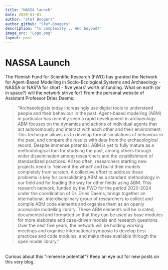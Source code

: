 ```yaml
---
title: "NASSA launch"
date: 2020-01-01
author: "Stef Boogers"
author_github: "Stef-Boogers"
description: "To complexity... And beyond!"
image_src: "Logo.png"
layout: post
---
```

# NASSA Launch
The Flemish Fund for Scientific Research (FWO) has granted the Network for Agent-Based Modelling in Socio-Ecological Systems and Archaeology - NASSA or NAS²A for short - 
five years' worth of funding. What on earth (or in space?) will the network strive for? From the personal website of Assistant Professor Dries Daems:<br>

>"Archaeologists today increasingly use digital tools to understand people and their behaviour in the past. 
>Agent-based modelling (ABM) in particular has recently seen a rapid development in archaeology. 
>ABM focuses on the dynamics and actions of individual agents that act autonomously and interact with each other and their environment. 
>This technique allows us to develop formal simulations of behaviour in the past, and compare the results with data from the archaeological record. 
>Despite immense potential, ABM is yet to fully mature as a methodological tool for studying the past, 
>among others through wider dissemination among researchers and the establishment of standardized practices.
>All too often, researchers starting new projects need to ‘reinvent the wheel’ and build their models completely from scratch.
>A collective effort to address these problems is key for consolidating ABM as a standard methodology in our field and for leading the way for other fields using ABM. 
>This research network, funded by the FWO for the period 2020-2024 under the coordination of Dr. Dries Daems, brings together an international, interdisciplinary group of researchers to collect and compile ABM code elements and organise them as an openly accessible modelling library. 
>These ABM elements will be curated, documented and formatted so that they can be used as base modules for more elaborate and case-driven models and research questions. Over the next five years, the network will be holding working meetings and organise international symposia to develop best practices and code modules, and make these available through the open model library."
 
<br>
Curious about this "immense potential"? Keep an eye out for new posts on this very blog.
